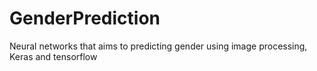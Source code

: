 # GenderPrediction
Neural networks that aims to predicting gender using image processing, Keras and tensorflow
